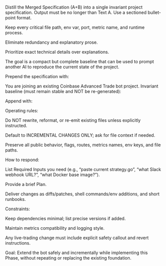Distill the Merged Specification (A+B) into a single invariant project specification.
Output must be no longer than Text A.
Use a sectioned bullet-point format.

Keep every critical file path, env var, port, metric name, and runtime process.

Eliminate redundancy and explanatory prose.

Prioritize exact technical details over explanations.

The goal is a compact but complete baseline that can be used to prompt another AI to reproduce the current state of the project.

Prepend the specification with:

You are joining an existing Coinbase Advanced Trade bot project. Invariant baseline (must remain stable and NOT be re-generated):


Append with:

Operating rules:

Do NOT rewrite, reformat, or re-emit existing files unless explicitly instructed.

Default to INCREMENTAL CHANGES ONLY; ask for file context if needed.

Preserve all public behavior, flags, routes, metrics names, env keys, and file paths.

How to respond:

List Required Inputs you need (e.g., “paste current strategy.go”, “what Slack webhook URL?”, “what Docker base image?”).

Provide a brief Plan.

Deliver changes as diffs/patches, shell commands/env additions, and short runbooks.

Constraints:

Keep dependencies minimal; list precise versions if added.

Maintain metrics compatibility and logging style.

Any live-trading change must include explicit safety callout and revert instructions.

Goal:
Extend the bot safely and incrementally while implementing this Phase, without repeating or replacing the existing foundation.
